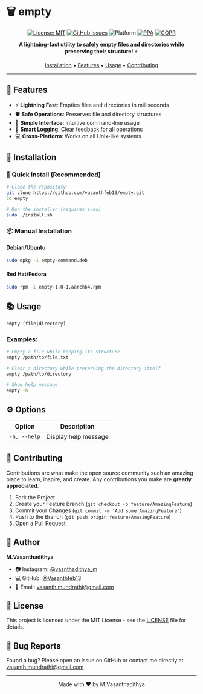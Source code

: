 # 🗑️ empty

<div align="center">

[![License: MIT](https://img.shields.io/badge/License-MIT-yellow.svg)](https://opensource.org/licenses/MIT)
[![GitHub issues](https://img.shields.io/github/issues/Vasanthfeb13/empty)](https://github.com/Vasanthfeb13/empty/issues)
![Platform](https://img.shields.io/badge/platform-linux%20%7C%20unix-blue)
[![PPA](https://img.shields.io/badge/PPA-available-brightgreen)](https://launchpad.net/~vasanthadithya/+archive/ubuntu/empty-utility)
[![COPR](https://img.shields.io/badge/COPR-available-brightgreen)](https://copr.fedorainfracloud.org/coprs/vasanthaditya/empty/)

**A lightning-fast utility to safely empty files and directories while preserving their structure!** ⚡

[Installation](#installation) •
[Features](#features) •
[Usage](#usage) •
[Contributing](#contributing)

</div>

---

## 🚀 Features

- ⚡ **Lightning Fast**: Empties files and directories in milliseconds
- 🛡️ **Safe Operations**: Preserves file and directory structures
- 🎯 **Simple Interface**: Intuitive command-line usage
- 📝 **Smart Logging**: Clear feedback for all operations
- 💻 **Cross-Platform**: Works on all Unix-like systems

## 🔧 Installation

### 🚀 Quick Install (Recommended)
```bash
# Clone the repository
git clone https://github.com/vasanthfeb13/empty.git
cd empty

# Run the installer (requires sudo)
sudo ./install.sh
```

### 📦 Manual Installation
#### Debian/Ubuntu
```bash
sudo dpkg -i empty-command.deb
```

#### Red Hat/Fedora
```bash
sudo rpm -i empty-1.0-1.aarch64.rpm
```

## 📚 Usage

```bash
empty [file|directory]
```

### Examples:

```bash
# Empty a file while keeping its structure
empty /path/to/file.txt

# Clear a directory while preserving the directory itself
empty /path/to/directory

# Show help message
empty -h
```

## ⚙️ Options

| Option       | Description          |
| ------------ | -------------------- |
| `-h, --help` | Display help message |

## 🤝 Contributing

Contributions are what make the open source community such an amazing place to learn, inspire, and create. Any contributions you make are **greatly appreciated**.

1. Fork the Project
2. Create your Feature Branch (`git checkout -b feature/AmazingFeature`)
3. Commit your Changes (`git commit -m 'Add some AmazingFeature'`)
4. Push to the Branch (`git push origin feature/AmazingFeature`)
5. Open a Pull Request

## 👤 Author

**M.Vasanthadithya**

- 📷 Instagram: [@vasnthadithya_m](https://instagram.com/vasnthadithya_m)
- 💻 GitHub: [@Vasanthfeb13](https://github.com/Vasanthfeb13)
- 📧 Email: vasanth.mundrathi@gmail.com

## 📝 License

This project is licensed under the MIT License - see the [LICENSE](LICENSE) file for details.

## 🐛 Bug Reports

Found a bug? Please open an issue on GitHub or contact me directly at vasanth.mundrathi@gmail.com

---

<div align="center">
Made with ❤️ by M.Vasanthadithya
</div>
